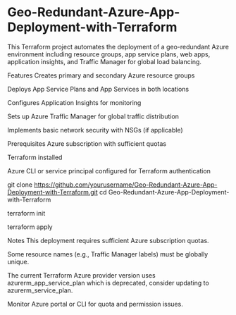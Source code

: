 # Geo-Redundant-Azure-App-Deployment-with-Terraform

This Terraform project automates the deployment of a geo-redundant Azure environment including resource groups, app service plans, web apps, application insights, and Traffic Manager for global load balancing.

Features
Creates primary and secondary Azure resource groups

Deploys App Service Plans and App Services in both locations

Configures Application Insights for monitoring

Sets up Azure Traffic Manager for global traffic distribution

Implements basic network security with NSGs (if applicable)

Prerequisites
Azure subscription with sufficient quotas

Terraform installed

Azure CLI or service principal configured for Terraform authentication

git clone https://github.com/yourusername/Geo-Redundant-Azure-App-Deployment-with-Terraform.git
cd Geo-Redundant-Azure-App-Deployment-with-Terraform


terraform init



terraform apply




Notes
This deployment requires sufficient Azure subscription quotas.

Some resource names (e.g., Traffic Manager labels) must be globally unique.

The current Terraform Azure provider version uses azurerm_app_service_plan which is deprecated, consider updating to azurerm_service_plan.

Monitor Azure portal or CLI for quota and permission issues.

